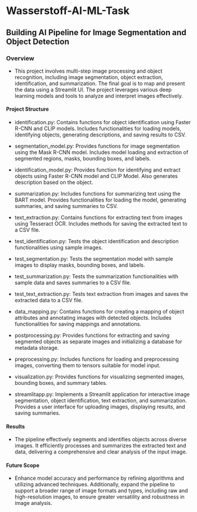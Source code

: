 # Wasserstoff-AI-ML-Task

## Building AI Pipeline for Image Segmentation and Object Detection

### Overview

- This project involves multi-step image processing and object recognition, including image segmentation, object extraction, identification, and summarization. The final goal is to map and present the data using a Streamlit UI. The project leverages various deep learning models and tools to analyze and interpret images effectively.

#### Project Structure

- identification.py: Contains functions for object identification using Faster R-CNN and CLIP models. Includes functionalities for loading models, identifying objects, generating descriptions, and saving results to CSV.

- segmentation_model.py: Provides functions for image segmentation using the Mask R-CNN model. Includes model loading and extraction of segmented regions, masks, bounding boxes, and labels.

- identification_model.py: Provides function for identifying and extract objects using Faster R-CNN model and CLIP Model. Also generates description based on the object.
  
- summarization.py: Includes functions for summarizing text using the BART model. Provides functionalities for loading the model, generating summaries, and saving summaries to CSV.

- text_extraction.py: Contains functions for extracting text from images using Tesseract OCR. Includes methods for saving the extracted text to a CSV file.

- test_identification.py: Tests the object identification and description functionalities using sample images.

- test_segmentation.py: Tests the segmentation model with sample images to display masks, bounding boxes, and labels.

- test_summarization.py: Tests the summarization functionalities with sample data and saves summaries to a CSV file.

- test_text_extraction.py: Tests text extraction from images and saves the extracted data to a CSV file.

- data_mapping.py: Contains functions for creating a mapping of object attributes and annotating images with detected objects. Includes functionalities for saving mappings and annotations.

- postprocessing.py: Provides functions for extracting and saving segmented objects as separate images and initializing a database for metadata storage.

- preprocessing.py: Includes functions for loading and preprocessing images, converting them to tensors suitable for model input.

- visualization.py: Provides functions for visualizing segmented images, bounding boxes, and summary tables.

- streamlitapp.py: Implements a Streamlit application for interactive image segmentation, object identification, text extraction, and summarization. Provides a user interface for uploading images, displaying results, and saving summaries.

#### Results

- The pipeline effectively segments and identifies objects across diverse images. It efficiently processes and summarizes the extracted text and data, delivering a comprehensive and clear analysis of the input image.

#### Future Scope

- Enhance model accuracy and performance by refining algorithms and utilizing advanced techniques. Additionally, expand the pipeline to support a broader range of image formats and types, including raw and high-resolution images, to ensure greater versatility and robustness in image analysis.
